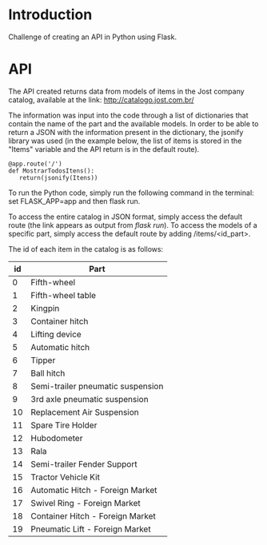 # Introduction

Challenge of creating an API in Python using Flask.

# API

The API created returns data from models of items in the Jost company catalog, available at the link: http://catalogo.jost.com.br/

The information was input into the code through a list of dictionaries that contain the name of the part and the available models. In order to be able to return a JSON with the information present in the dictionary, the jsonify library was used (in the example below, the list of items is stored in the "Items" variable and the API return is in the default route).
```
@app.route('/')
def MostrarTodosItens():
   return(jsonify(Itens))
```

To run the Python code, simply run the following command in the terminal: set FLASK_APP=app and then flask run.

To access the entire catalog in JSON format, simply access the default route (the link appears as output from *flask run*). To access the models of a specific part, simply access the default route by adding /items/<id_part>.

The id of each item in the catalog is as follows:

| id | Part |
| ------------- | ------------- |
| 0 | Fifth-wheel |
| 1 | Fifth-wheel table |
| 2 | Kingpin |
| 3 | Container hitch |
| 4 | Lifting device |
| 5 | Automatic hitch |
| 6 | Tipper |
| 7 | Ball hitch |
| 8 | Semi-trailer pneumatic suspension |
| 9 | 3rd axle pneumatic suspension |
| 10 | Replacement Air Suspension |
| 11 | Spare Tire Holder |
| 12 | Hubodometer |
| 13 | Rala |
| 14 | Semi-trailer Fender Support |
| 15 | Tractor Vehicle Kit |
| 16 | Automatic Hitch - Foreign Market |
| 17 | Swivel Ring - Foreign Market |
| 18 | Container Hitch - Foreign Market |
| 19 | Pneumatic Lift - Foreign Market |
